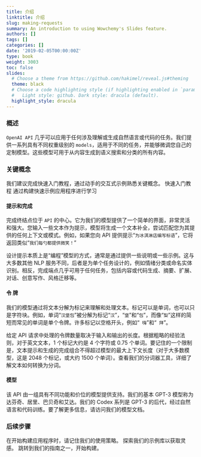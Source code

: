 ```yaml
---
title: 介绍
linktitle: 介绍
slug: making-requests
summary: An introduction to using Wowchemy's Slides feature.
authors: []
tags: []
categories: []
date: '2019-02-05T00:00:00Z'
type: book
weight: 3003
toc: false
slides:
  # Choose a theme from https://github.com/hakimel/reveal.js#theming
  theme: black
  # Choose a code highlighting style (if highlighting enabled in `params.toml`)
  #   Light style: github. Dark style: dracula (default).
  highlight_style: dracula
---
```


### 概述

`OpenAI API` 几乎可以应用于任何涉及理解或生成自然语言或代码的任务。我们提供一系列具有不同权重级别的 `models`，适用于不同的任务，并能够微调您自己的定制模型。这些模型可用于从内容生成到语义搜索和分类的所有内容。

### 关键概念

我们建议完成快速入门教程，通过动手的交互式示例熟悉关键概念。
快速入门教程
通过构建快速示例应用程序进行学习

#### 提示和完成

完成终结点位于 `API` 的中心。它为我们的模型提供了一个简单的界面，非常灵活和强大。您输入一些文本作为提示，模型将生成一个文本补全，尝试匹配您为其提供的任何上下文或模式。例如，如果您向 API 提供提示“`为冰淇淋店编写标语`”，它将返回类似“`我们每勺都提供微笑！`”

设计提示本质上是“编程”模型的方式，通常是通过提供一些说明或一些示例。这与大多数其他 NLP 服务不同，后者是为单个任务设计的，例如情绪分类或命名实体识别。相反，完成端点几乎可用于任何任务，包括内容或代码生成、摘要、扩展、对话、创意写作、风格迁移等。

#### 令 牌

我们的模型通过将文本分解为标记来理解和处理文本。标记可以是单词，也可以只是字符块。例如，单词“`汉堡包`”被分解为标记“`汉`”，“`堡`”和“`包`”，而像“`梨`”这样的简短而常见的单词是单个令牌。许多标记以空格开头，例如“` 嗨`”和“` 拜`”。

给定 API 请求中处理的令牌数量取决于输入和输出的长度。根据粗略的经验法则，对于英文文本，1 个标记大约是 4 个字符或 0.75 个单词。要记住的一个限制是，文本提示和生成的完成组合不得超过模型的最大上下文长度（对于大多数模型，这是 2048 个标记，或大约 1500 个单词）。查看我们的分词器工具，详细了解文本如何转换为分词。

#### 模型

该 API 由一组具有不同功能和价位的模型提供支持。我们的基本 GPT-3 模型称为达芬奇、居里、巴贝奇和艾达。我们的 Codex 系列是 GPT-3 的后代，经过自然语言和代码训练。要了解更多信息，请访问我们的模型文档。

### 后续步骤
在开始构建应用程序时，请记住我们的使用策略。
探索我们的示例库以获取灵感。
跳转到我们的指南之一，开始构建。